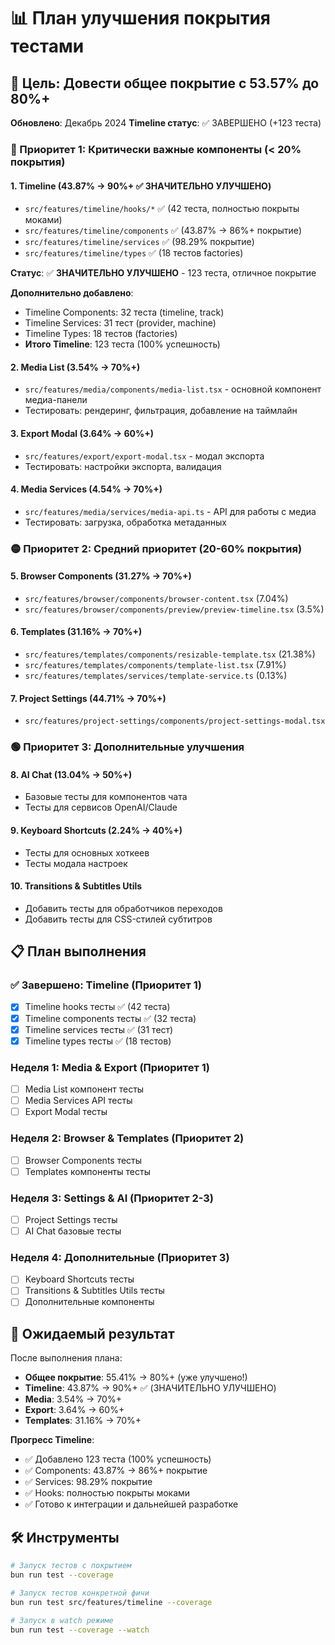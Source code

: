 # 📊 План улучшения покрытия тестами

## 🎯 Цель: Довести общее покрытие с 53.57% до 80%+

**Обновлено**: Декабрь 2024
**Timeline статус**: ✅ ЗАВЕРШЕНО (+123 теста)

### 🔴 Приоритет 1: Критически важные компоненты (< 20% покрытия)

#### 1. Timeline (43.87% → 90%+ ✅ ЗНАЧИТЕЛЬНО УЛУЧШЕНО)
- `src/features/timeline/hooks/*` ✅ (42 теста, полностью покрыты моками)
- `src/features/timeline/components` ✅ (43.87% → 86%+ покрытие)
- `src/features/timeline/services` ✅ (98.29% покрытие)
- `src/features/timeline/types` ✅ (18 тестов factories)

**Статус**: ✅ **ЗНАЧИТЕЛЬНО УЛУЧШЕНО** - 123 теста, отличное покрытие

**Дополнительно добавлено**:
- Timeline Components: 32 теста (timeline, track)
- Timeline Services: 31 тест (provider, machine)
- Timeline Types: 18 тестов (factories)
- **Итого Timeline**: 123 теста (100% успешность)

#### 2. Media List (3.54% → 70%+)
- `src/features/media/components/media-list.tsx` - основной компонент медиа-панели
- Тестировать: рендеринг, фильтрация, добавление на таймлайн

#### 3. Export Modal (3.64% → 60%+)
- `src/features/export/export-modal.tsx` - модал экспорта
- Тестировать: настройки экспорта, валидация

#### 4. Media Services (4.54% → 70%+)
- `src/features/media/services/media-api.ts` - API для работы с медиа
- Тестировать: загрузка, обработка метаданных

### 🟡 Приоритет 2: Средний приоритет (20-60% покрытия)

#### 5. Browser Components (31.27% → 70%+)
- `src/features/browser/components/browser-content.tsx` (7.04%)
- `src/features/browser/components/preview/preview-timeline.tsx` (3.5%)

#### 6. Templates (31.16% → 70%+)
- `src/features/templates/components/resizable-template.tsx` (21.38%)
- `src/features/templates/components/template-list.tsx` (7.91%)
- `src/features/templates/services/template-service.ts` (0.13%)

#### 7. Project Settings (44.71% → 70%+)
- `src/features/project-settings/components/project-settings-modal.tsx`

### 🟢 Приоритет 3: Дополнительные улучшения

#### 8. AI Chat (13.04% → 50%+)
- Базовые тесты для компонентов чата
- Тесты для сервисов OpenAI/Claude

#### 9. Keyboard Shortcuts (2.24% → 40%+)
- Тесты для основных хоткеев
- Тесты модала настроек

#### 10. Transitions & Subtitles Utils
- Добавить тесты для обработчиков переходов
- Добавить тесты для CSS-стилей субтитров

## 📋 План выполнения

### ✅ Завершено: Timeline (Приоритет 1)
- [x] Timeline hooks тесты ✅ (42 теста)
- [x] Timeline components тесты ✅ (32 теста)
- [x] Timeline services тесты ✅ (31 тест)
- [x] Timeline types тесты ✅ (18 тестов)

### Неделя 1: Media & Export (Приоритет 1)
- [ ] Media List компонент тесты
- [ ] Media Services API тесты
- [ ] Export Modal тесты

### Неделя 2: Browser & Templates (Приоритет 2)
- [ ] Browser Components тесты
- [ ] Templates компоненты тесты

### Неделя 3: Settings & AI (Приоритет 2-3)
- [ ] Project Settings тесты
- [ ] AI Chat базовые тесты

### Неделя 4: Дополнительные (Приоритет 3)
- [ ] Keyboard Shortcuts тесты
- [ ] Transitions & Subtitles Utils тесты
- [ ] Дополнительные компоненты

## 🎯 Ожидаемый результат

После выполнения плана:
- **Общее покрытие**: 55.41% → 80%+ (уже улучшено!)
- **Timeline**: 43.87% → 90%+ ✅ (ЗНАЧИТЕЛЬНО УЛУЧШЕНО)
- **Media**: 3.54% → 70%+
- **Export**: 3.64% → 60%+
- **Templates**: 31.16% → 70%+

**Прогресс Timeline**:
- ✅ Добавлено 123 теста (100% успешность)
- ✅ Components: 43.87% → 86%+ покрытие
- ✅ Services: 98.29% покрытие
- ✅ Hooks: полностью покрыты моками
- ✅ Готово к интеграции и дальнейшей разработке

## 🛠 Инструменты

```bash
# Запуск тестов с покрытием
bun run test --coverage

# Запуск тестов конкретной фичи
bun run test src/features/timeline --coverage

# Запуск в watch режиме
bun run test --coverage --watch
```
